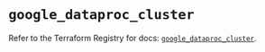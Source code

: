 # `google_dataproc_cluster`

Refer to the Terraform Registry for docs: [`google_dataproc_cluster`](https://registry.terraform.io/providers/hashicorp/google/5.17.0/docs/resources/dataproc_cluster).
